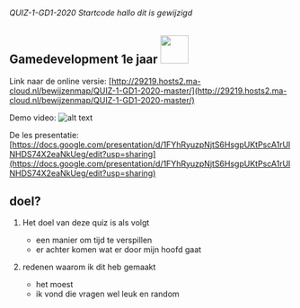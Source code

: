 ###### QUIZ-1-GD1-2020 Startcode hallo dit is gewijzigd

## Gamedevelopment 1e jaar <img src="https://www.ma-web.nl/static/vector/Logo_blok.svg"  width=50>
Link naar de online versie: [http://29219.hosts2.ma-cloud.nl/bewijzenmap/QUIZ-1-GD1-2020-master/](http://29219.hosts2.ma-cloud.nl/bewijzenmap/QUIZ-1-GD1-2020-master/)

Demo video: 
![alt text](https://media.giphy.com/media/JTP06HAqKIHplDloUi/giphy.gif "demo van de quiz")


De les presentatie: [https://docs.google.com/presentation/d/1FYhRyuzpNjtS6HsgpUKtPscA1rUlNHDS74X2eaNkUeg/edit?usp=sharing](https://docs.google.com/presentation/d/1FYhRyuzpNjtS6HsgpUKtPscA1rUlNHDS74X2eaNkUeg/edit?usp=sharing)

## doel?
1. Het doel van deze quiz is als volgt
    * een manier om tijd te verspillen
    * er achter komen wat er door mijn hoofd gaat

1. redenen waarom ik dit heb gemaakt
   * het moest
   * ik vond die vragen wel leuk en random
